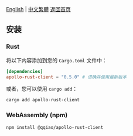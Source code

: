 [English](../en/Installation.md) | [中文繁體](../zh-TW/Installation.md)
[返回首页](Home.md)

## 安装

### Rust

将以下内容添加到您的 `Cargo.toml` 文件中：

```toml
[dependencies]
apollo-rust-client = "0.5.0" # 请确并使用最新版本
```

或者，您可以使用 `cargo add`：

```bash
cargo add apollo-rust-client
```

### WebAssembly (npm)

```bash
npm install @qqiao/apollo-rust-client
```
